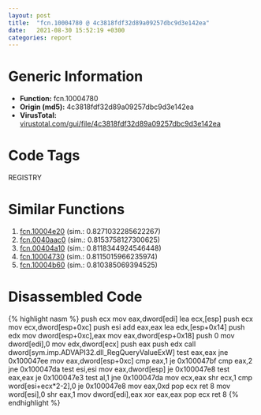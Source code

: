 ```yaml
---
layout: post
title:  "fcn.10004780 @ 4c3818fdf32d89a09257dbc9d3e142ea"
date:   2021-08-30 15:52:19 +0300
categories: report
---
```


# Generic Information
- **Function:** fcn.10004780
- **Origin (md5):** 4c3818fdf32d89a09257dbc9d3e142ea
- **VirusTotal:** [virustotal.com/gui/file/4c3818fdf32d89a09257dbc9d3e142ea][virustotal_ref]

# Code Tags
<span class="tag" id="REGISTRY">REGISTRY</span>


# Similar Functions

1. [fcn.10004e20][similar_1_ref] (sim.: 0.8271032285622267)
2. [fcn.0040aac0][similar_2_ref] (sim.: 0.8153758127300625)
3. [fcn.00404a10][similar_3_ref] (sim.: 0.8118344924546448)
4. [fcn.10004730][similar_4_ref] (sim.: 0.8115015966235974)
5. [fcn.10004b60][similar_5_ref] (sim.: 0.810385069394525)


# Disassembled Code

{% highlight nasm %}
push ecx
mov eax,dword[edi]
lea ecx,[esp]
push ecx
mov ecx,dword[esp+0xc]
push esi
add eax,eax
lea edx,[esp+0x14]
push edx
mov dword[esp+0xc],eax
mov eax,dword[esp+0x18]
push 0
mov dword[edi],0
mov edx,dword[ecx]
push eax
push edx
call dword[sym.imp.ADVAPI32.dll_RegQueryValueExW]
test eax,eax
jne 0x100047ee
mov eax,dword[esp+0xc]
cmp eax,1
je 0x100047bf
cmp eax,2
jne 0x100047da
test esi,esi
mov eax,dword[esp]
je 0x100047e8
test eax,eax
je 0x100047e3
test al,1
jne 0x100047da
mov ecx,eax
shr ecx,1
cmp word[esi+ecx*2-2],0
je 0x100047e8
mov eax,0xd
pop ecx
ret 8
mov word[esi],0
shr eax,1
mov dword[edi],eax
xor eax,eax
pop ecx
ret 8
{% endhighlight %}


[similar_1_ref]: /report/fcn.10004e20@4c3818fdf32d89a09257dbc9d3e142ea
[similar_2_ref]: /report/fcn.0040aac0@fbf34fa6d7da2b8e1de5133a8ca34847
[similar_3_ref]: /report/fcn.00404a10@c60344b51fa39a329b92557d24ff7670
[similar_4_ref]: /report/fcn.10004730@4c3818fdf32d89a09257dbc9d3e142ea
[similar_5_ref]: /report/fcn.10004b60@4c3818fdf32d89a09257dbc9d3e142ea
[virustotal_ref]: https://www.virustotal.com/gui/file/4c3818fdf32d89a09257dbc9d3e142ea